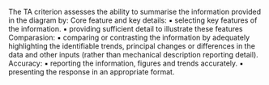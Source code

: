 The TA criterion assesses the ability to summarise the information provided in the
diagram by:
Core feature and key details: 
▪ selecting key features of the information.
▪ providing sufficient detail to illustrate these features
Comparasion: 
▪ comparing or contrasting the information by adequately highlighting the
identifiable trends, principal changes or differences in the data and other
inputs (rather than mechanical description reporting detail).
Accuracy: 
▪ reporting the information, figures and trends accurately.
▪ presenting the response in an appropriate format.


